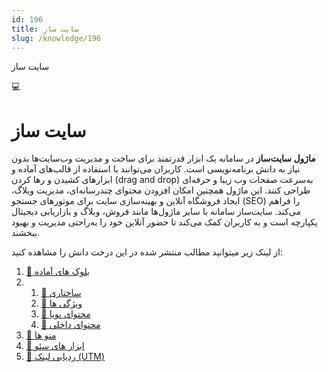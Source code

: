 ```yaml
---
id: 196
title: سایت ساز
slug: /knowledge/196
---
```



 

سایت ساز

 

 

💻

# سایت ساز

**ماژول سایت‌ساز** در سامانه یک ابزار قدرتمند برای ساخت و مدیریت وب‌سایت‌ها بدون نیاز به دانش برنامه‌نویسی است. کاربران می‌توانند با استفاده از قالب‌های آماده و ابزارهای کشیدن و رها کردن (drag and drop) به‌سرعت صفحات وب زیبا و حرفه‌ای طراحی کنند. این ماژول همچنین امکان افزودن محتوای چندرسانه‌ای، مدیریت وبلاگ، ایجاد فروشگاه آنلاین و بهینه‌سازی سایت برای موتورهای جستجو (SEO) را فراهم می‌کند. سایت‌ساز سامانه با سایر ماژول‌ها مانند فروش، وبلاگ و بازاریابی دیجیتال یکپارچه است و به کاربران کمک می‌کند تا حضور آنلاین خود را به‌راحتی مدیریت و بهبود ببخشند.

از لینک زیر میتوانید مطالب منتشر شده در این درخت دانش را مشاهده کنید:

1. [📖 بلوک های آماده](./197)
2. 1. [📖 ساختاری](./198)
   2. [📖 ویژگی ها](./199)
   3. [📖 محتوای پویا](./200)
   4. [📖 محتوای داخلی](./201)
3. [📖 منو ها](./202)
4. [📖 ابزار های سئو](./203)
5. [📖 ردیابی لینک (UTM)](./204)